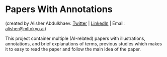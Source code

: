 # Papers With Annotations
(created by Alisher Abdulkhaev. [Twitter](https://twitter.com/alisher_ai) | [LinkedIn](https://www.linkedin.com/in/alisher-abdulkhaev/) | Email: alisher@mltokyo.ai)

This project container multiple (AI-related) papers with illustrations, annotations, and brief explanations of terms, previous studies which makes it to easy to read the paper and follow the main idea of the paper.

